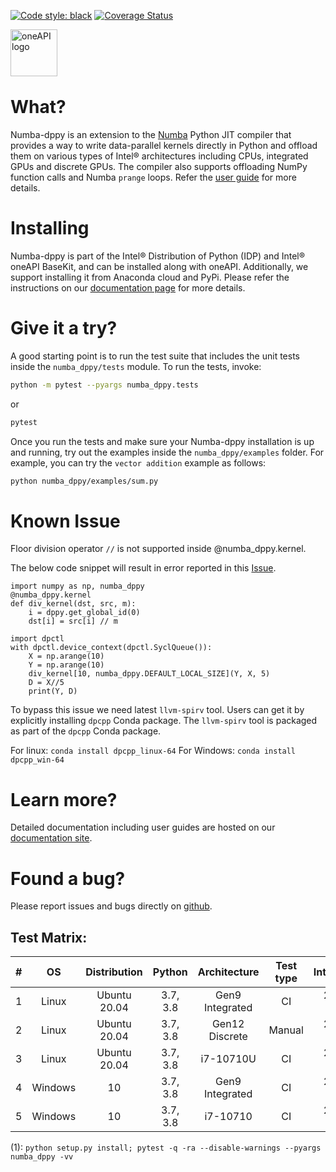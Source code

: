 [![Code style: black](https://img.shields.io/badge/code%20style-black-000000.svg)](https://github.com/psf/black)
[![Coverage Status](https://coveralls.io/repos/github/IntelPython/numba-dpex/badge.svg?branch=main)](https://coveralls.io/github/IntelPython/numba-dpex?branch=main)

<img align="left" src="https://spec.oneapi.io/oneapi-logo-white-scaled.jpg" alt="oneAPI logo" width="75"/>
<br/>
<br/>
<br/>
<br/>


# What?

Numba-dppy is an extension to the [Numba](http://numba.pydata.org) Python JIT
compiler that provides a way to write data-parallel kernels directly in Python
and offload them on various types of Intel&reg; architectures including CPUs,
integrated GPUs and discrete GPUs. The compiler also supports offloading NumPy
function calls and Numba `prange` loops. Refer the
[user guide](https://intelpython.github.io/numba-dpex/) for more details.

# Installing

Numba-dppy is part of the Intel&reg; Distribution of Python (IDP) and Intel&reg;
oneAPI BaseKit, and can be installed along with oneAPI. Additionally, we support
installing it from Anaconda cloud and PyPi. Please refer the instructions
on our [documentation page](https://intelpython.github.io/numba-dpex/latest/user_guides/getting_started.html)
for more details.

# Give it a try?

A good starting point is to run the test suite that includes the unit tests
inside the `numba_dppy/tests` module. To run the tests, invoke:

```bash
python -m pytest --pyargs numba_dppy.tests
```
or
```bash
pytest
```
Once you run the tests and make sure your Numba-dppy installation is up and
running, try out the examples inside the `numba_dppy/examples` folder. For
example, you can try the `vector addition` example as follows:
```bash
python numba_dppy/examples/sum.py
```

# Known Issue
Floor division operator `//` is not supported inside @numba_dppy.kernel.

The below code snippet will result in error reported in this [Issue](https://github.com/IntelPython/numba-dpex/issues/571).
```
import numpy as np, numba_dppy
@numba_dppy.kernel
def div_kernel(dst, src, m):
    i = dppy.get_global_id(0)
    dst[i] = src[i] // m

import dpctl
with dpctl.device_context(dpctl.SyclQueue()):
    X = np.arange(10)
    Y = np.arange(10)
    div_kernel[10, numba_dppy.DEFAULT_LOCAL_SIZE](Y, X, 5)
    D = X//5
    print(Y, D)
```

To bypass this issue we need latest `llvm-spirv` tool. Users can get it by explicitly installing `dpcpp` Conda package. The `llvm-spirv` tool is packaged as part of the `dpcpp` Conda package.

For linux: `conda install dpcpp_linux-64`
For Windows: `conda install dpcpp_win-64`


# Learn more?

Detailed documentation including user guides are hosted on our
[documentation site](https://intelpython.github.io/numba-dpex).

# Found a bug?

Please report issues and bugs directly on
[github](https://github.com/IntelPython/numba-dpex/issues).

## Test Matrix:

|   #   |   OS    | Distribution |  Python  |  Architecture   | Test type |  IntelOneAPI   | Build Commands |    Dependencies    |   Backend   |
| :---: | :-----: | :----------: | :------: | :-------------: | :-------: | :------------: | :------------: | :----------------: | :---------: |
|   1   |  Linux  | Ubuntu 20.04 | 3.7, 3.8 | Gen9 Integrated |    CI     | 2021.3, 2021.4 |      (1)       | Numba, NumPy, dpnp | OCL, L0-1.1 |
|   2   |  Linux  | Ubuntu 20.04 | 3.7, 3.8 | Gen12 Discrete  |  Manual   | 2021.3, 2021.4 |      (1)       | Numba, NumPy, dpnp | OCL, L0-1.1 |
|   3   |  Linux  | Ubuntu 20.04 | 3.7, 3.8 |    i7-10710U    |    CI     | 2021.3, 2021.4 |      (1)       | Numba, NumPy, dpnp | OCL, L0-1.1 |
|   4   | Windows |      10      | 3.7, 3.8 | Gen9 Integrated |    CI     | 2021.3, 2021.4 |      (1)       |    Numba, NumPy    |     OCL     |
|   5   | Windows |      10      | 3.7, 3.8 |    i7-10710     |    CI     | 2021.3, 2021.4 |      (1)       |    Numba, NumPy    |     OCL     |

(1): `python setup.py install; pytest -q -ra --disable-warnings --pyargs numba_dppy -vv`
